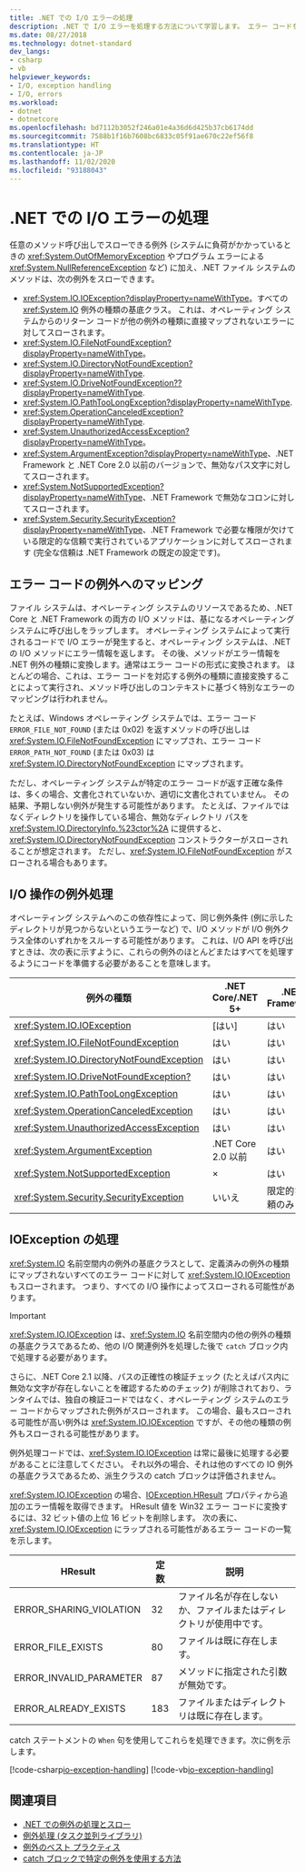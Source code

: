 ```yaml
---
title: .NET での I/O エラーの処理
description: .NET で I/O エラーを処理する方法について学習します。 エラー コードを例外にマップし、I/O 操作で例外を処理して、IOException を処理します。
ms.date: 08/27/2018
ms.technology: dotnet-standard
dev_langs:
- csharp
- vb
helpviewer_keywords:
- I/O, exception handling
- I/O, errors
ms.workload:
- dotnet
- dotnetcore
ms.openlocfilehash: bd7112b3052f246a01e4a36d6d425b37cb6174dd
ms.sourcegitcommit: 7588b1f16b7608bc6833c05f91ae670c22ef56f8
ms.translationtype: HT
ms.contentlocale: ja-JP
ms.lasthandoff: 11/02/2020
ms.locfileid: "93188043"
---
```

# <a name="handling-io-errors-in-net"></a>.NET での I/O エラーの処理

任意のメソッド呼び出しでスローできる例外 (システムに負荷がかかっているときの <xref:System.OutOfMemoryException> やプログラム エラーによる <xref:System.NullReferenceException> など) に加え、.NET ファイル システムのメソッドは、次の例外をスローできます。

- <xref:System.IO.IOException?displayProperty=nameWithType>。すべての <xref:System.IO> 例外の種類の基底クラス。 これは、オペレーティング システムからのリターン コードが他の例外の種類に直接マップされないエラーに対してスローされます。
- <xref:System.IO.FileNotFoundException?displayProperty=nameWithType>。
- <xref:System.IO.DirectoryNotFoundException?displayProperty=nameWithType>.
- <xref:System.IO.DriveNotFoundException??displayProperty=nameWithType>.
- <xref:System.IO.PathTooLongException?displayProperty=nameWithType>.
- <xref:System.OperationCanceledException?displayProperty=nameWithType>.
- <xref:System.UnauthorizedAccessException?displayProperty=nameWithType>。
- <xref:System.ArgumentException?displayProperty=nameWithType>、.NET Framework と .NET Core 2.0 以前のバージョンで、無効なパス文字に対してスローされます。
- <xref:System.NotSupportedException?displayProperty=nameWithType>、.NET Framework で無効なコロンに対してスローされます。
- <xref:System.Security.SecurityException?displayProperty=nameWithType>、.NET Framework で必要な権限が欠けている限定的な信頼で実行されているアプリケーションに対してスローされます (完全な信頼は .NET Framework の既定の設定です)。

## <a name="mapping-error-codes-to-exceptions"></a>エラー コードの例外へのマッピング

ファイル システムは、オペレーティング システムのリソースであるため、.NET Core と .NET Framework の両方の I/O メソッドは、基になるオペレーティング システムに呼び出しをラップします。 オペレーティング システムによって実行されるコードで I/O エラーが発生すると、オペレーティング システムは、.NET の I/O メソッドにエラー情報を返します。 その後、メソッドがエラー情報を .NET 例外の種類に変換します。通常はエラー コードの形式に変換されます。 ほとんどの場合、これは、エラー コードを対応する例外の種類に直接変換することによって実行され、メソッド呼び出しのコンテキストに基づく特別なエラーのマッピングは行われません。

たとえば、Windows オペレーティング システムでは、エラー コード`ERROR_FILE_NOT_FOUND` (または 0x02) を返すメソッドの呼び出しは <xref:System.IO.FileNotFoundException> にマップされ、エラー コード `ERROR_PATH_NOT_FOUND` (または 0x03) は <xref:System.IO.DirectoryNotFoundException> にマップされます。

ただし、オペレーティング システムが特定のエラー コードが返す正確な条件は、多くの場合、文書化されていないか、適切に文書化されていません。 その結果、予期しない例外が発生する可能性があります。 たとえば、ファイルではなくディレクトリを操作している場合、無効なディレクトリ パスを <xref:System.IO.DirectoryInfo.%23ctor%2A> に提供すると、<xref:System.IO.DirectoryNotFoundException> コンストラクターがスローされることが想定されます。 ただし、<xref:System.IO.FileNotFoundException> がスローされる場合もあります。

## <a name="exception-handling-in-io-operations"></a>I/O 操作の例外処理

オペレーティング システムへのこの依存性によって、同じ例外条件 (例に示したディレクトリが見つからないというエラーなど) で、I/O メソッドが I/O 例外クラス全体のいずれかをスルーする可能性があります。 これは、I/O API を呼び出すときは、次の表に示すように、これらの例外のほとんどまたはすべてを処理するようにコードを準備する必要があることを意味します。

| 例外の種類 | .NET Core/.NET 5+ | .NET Framework |
|---|---|---|
| <xref:System.IO.IOException> | [はい] | はい |
| <xref:System.IO.FileNotFoundException> | はい | はい |
| <xref:System.IO.DirectoryNotFoundException> | はい | はい |
| <xref:System.IO.DriveNotFoundException?> | はい | はい |
| <xref:System.IO.PathTooLongException> | はい | はい |
| <xref:System.OperationCanceledException> | はい | はい |
| <xref:System.UnauthorizedAccessException> | はい | はい |
| <xref:System.ArgumentException> | .NET Core 2.0 以前| はい |
| <xref:System.NotSupportedException> | × | はい |
| <xref:System.Security.SecurityException> | いいえ | 限定的な信頼のみ |

## <a name="handling-ioexception"></a>IOException の処理

<xref:System.IO> 名前空間内の例外の基底クラスとして、定義済みの例外の種類にマップされないすべてのエラー コードに対して <xref:System.IO.IOException> もスローされます。 つまり、すべての I/O 操作によってスローされる可能性があります。

> [!IMPORTANT]
> <xref:System.IO.IOException> は、<xref:System.IO> 名前空間内の他の例外の種類の基底クラスであるため、他の I/O 関連例外を処理した後で `catch` ブロック内で処理する必要があります。

さらに、.NET Core 2.1 以降、パスの正確性の検証チェック (たとえばパス内に無効な文字が存在しないことを確認するためのチェック) が削除されており、ランタイムでは、独自の検証コードではなく、オペレーティング システムのエラー コードからマップされた例外がスローされます。 この場合、最もスローされる可能性が高い例外は <xref:System.IO.IOException> ですが、その他の種類の例外もスローされる可能性があります。

例外処理コードでは、<xref:System.IO.IOException> は常に最後に処理する必要があることに注意してください。 それ以外の場合、それは他のすべての IO 例外の基底クラスであるため、派生クラスの catch ブロックは評価されません。

<xref:System.IO.IOException> の場合、[IOException.HResult](xref:System.Exception.HResult) プロパティから追加のエラー情報を取得できます。 HResult 値を Win32 エラー コードに変換するには、32 ビット値の上位 16 ビットを削除します。 次の表に、<xref:System.IO.IOException> にラップされる可能性があるエラー コードの一覧を示します。

| HResult | 定数 | 説明 |
| --- | --- | --- |
| ERROR_SHARING_VIOLATION | 32 | ファイル名が存在しないか、ファイルまたはディレクトリが使用中です。 |
| ERROR_FILE_EXISTS | 80 | ファイルは既に存在します。 |
| ERROR_INVALID_PARAMETER | 87 | メソッドに指定された引数が無効です。 |
| ERROR_ALREADY_EXISTS | 183 | ファイルまたはディレクトリは既に存在します。 |

catch ステートメントの `When` 句を使用してこれらを処理できます。次に例を示します。

[!code-csharp[io-exception-handling](~/samples/snippets/standard/io/io-exceptions/cs/io-exceptions.cs)]
[!code-vb[io-exception-handling](~/samples/snippets/standard/io/io-exceptions/vb/io-exceptions.vb)]

## <a name="see-also"></a>関連項目

- [.NET での例外の処理とスロー](../exceptions/index.md)
- [例外処理 (タスク並列ライブラリ)](../parallel-programming/exception-handling-task-parallel-library.md)
- [例外のベスト プラクティス](../exceptions/best-practices-for-exceptions.md)
- [catch ブロックで特定の例外を使用する方法](../exceptions/how-to-use-specific-exceptions-in-a-catch-block.md)
